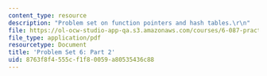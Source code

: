 ```yaml
---
content_type: resource
description: "Problem set on function pointers and hash tables.\r\n"
file: https://ol-ocw-studio-app-qa.s3.amazonaws.com/courses/6-087-practical-programming-in-c-january-iap-2010/8763f8f4555cf1f80059a80535436c88_MIT6_087IAP10_assn06b.pdf
file_type: application/pdf
resourcetype: Document
title: 'Problem Set 6: Part 2'
uid: 8763f8f4-555c-f1f8-0059-a80535436c88
---
```

